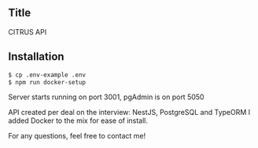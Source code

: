 ## Title

CITRUS API

## Installation

```bash
$ cp .env-example .env
$ npm run docker-setup
```

Server starts running on port 3001, pgAdmin is on port 5050

API created per deal on the interview: NestJS, PostgreSQL and TypeORM
I added Docker to the mix for ease of install.

For any questions, feel free to contact me!
